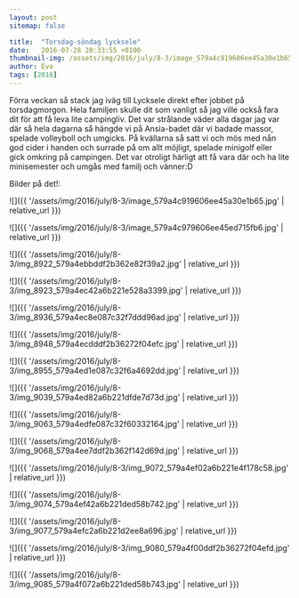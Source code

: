 ```yaml
---
layout: post
sitemap: false

title:  "Torsdag-söndag lycksele"
date:   2016-07-28 20:33:55 +0100
thumbnail-img: /assets/img/2016/july/8-3/image_579a4c919606ee45a30e1b65.jpg
author: Eva
tags: [2016]
---
```


Förra veckan så stack jag iväg till Lycksele direkt efter jobbet på torsdagmorgon. Hela familjen skulle dit som vanligt så jag ville också fara dit för att få leva lite campingliv. Det var strålande väder alla dagar jag var där så hela dagarna så hängde vi på Ansia-badet där vi badade massor, spelade volleyboll och umgicks. På kvällarna så satt vi och mös med nån god cider i handen och surrade på om allt möjligt, spelade minigolf eller gick omkring på campingen. Det var otroligt härligt att få vara där och ha lite minisemester och umgås med familj och vänner:D 

Bilder på det!:

![]({{ '/assets/img/2016/july/8-3/image_579a4c919606ee45a30e1b65.jpg'  | relative_url }})

![]({{ '/assets/img/2016/july/8-3/image_579a4c979606ee45ed715fb6.jpg'  | relative_url }})

![]({{ '/assets/img/2016/july/8-3/img_8922_579a4ebbddf2b362e82f39a2.jpg'  | relative_url }})

![]({{ '/assets/img/2016/july/8-3/img_8923_579a4ec42a6b221e528a3399.jpg'  | relative_url }})

![]({{ '/assets/img/2016/july/8-3/img_8936_579a4ec8e087c32f7ddd96ad.jpg'  | relative_url }})

![]({{ '/assets/img/2016/july/8-3/img_8948_579a4ecdddf2b36272f04efc.jpg'  | relative_url }})

![]({{ '/assets/img/2016/july/8-3/img_8955_579a4ed1e087c32f6a4692dd.jpg'  | relative_url }})

![]({{ '/assets/img/2016/july/8-3/img_9039_579a4ed82a6b221dfde7d73d.jpg'  | relative_url }})

![]({{ '/assets/img/2016/july/8-3/img_9063_579a4edfe087c32f60332164.jpg'  | relative_url }})

![]({{ '/assets/img/2016/july/8-3/img_9068_579a4ee7ddf2b362f142d69d.jpg'  | relative_url }})

![]({{ '/assets/img/2016/july/8-3/img_9072_579a4ef02a6b221e4f178c58.jpg'  | relative_url }})

![]({{ '/assets/img/2016/july/8-3/img_9074_579a4ef42a6b221ded58b742.jpg'  | relative_url }})

![]({{ '/assets/img/2016/july/8-3/img_9077_579a4efc2a6b221d2ee8a696.jpg'  | relative_url }})

![]({{ '/assets/img/2016/july/8-3/img_9080_579a4f00ddf2b36272f04efd.jpg'  | relative_url }})

![]({{ '/assets/img/2016/july/8-3/img_9085_579a4f072a6b221ded58b743.jpg'  | relative_url }})

